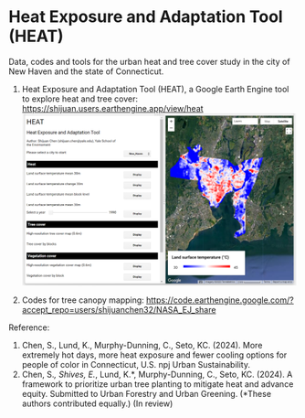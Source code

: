 # Heat Exposure and Adaptation Tool (HEAT)
Data, codes and tools for the urban heat and tree cover study in the city of New Haven and the state of Connecticut. 

1. Heat Exposure and Adaptation Tool (HEAT), a Google Earth Engine tool to explore heat and tree cover:
https://shijuan.users.earthengine.app/view/heat 
![HEAT](https://github.com/shijuanchen/HEAT/blob/main/HEAT.png)

2. Codes for tree canopy mapping: https://code.earthengine.google.com/?accept_repo=users/shijuanchen32/NASA_EJ_share

Reference: 
1. Chen, S., Lund, K., Murphy-Dunning, C., Seto, KC. (2024). More extremely hot days, more heat exposure and fewer cooling options for people of color in Connecticut, U.S. npj Urban Sustainability.
2. Chen, S.*, Shives, E.*, Lund, K.*, Murphy-Dunning, C., Seto, KC. (2024). A framework to prioritize urban tree planting to mitigate heat and advance equity. Submitted to Urban Forestry and Urban Greening. (*These authors contributed equally.) (In review)
